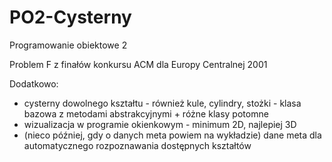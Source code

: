 # PO2-Cysterny
Programowanie obiektowe 2

Problem F z finałów konkursu ACM dla Europy Centralnej 2001

Dodatkowo:
 - cysterny dowolnego kształtu - również kule, cylindry, stożki - klasa bazowa z metodami abstrakcyjnymi + różne klasy potomne
 - wizualizacja w programie okienkowym - minimum 2D, najlepiej 3D
 - (nieco później, gdy o danych meta powiem na wykładzie) dane meta dla automatycznego rozpoznawania dostępnych kształtów 
